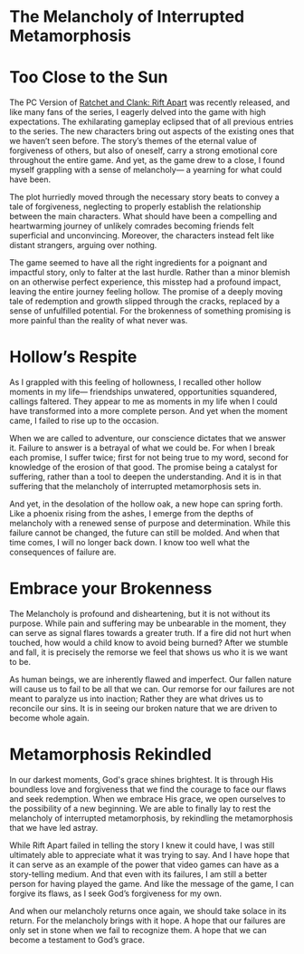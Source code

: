 # The Melancholy of Interrupted Metamorphosis

# Too Close to the Sun

The PC Version of [Ratchet and Clank: Rift Apart](https://store.steampowered.com/app/1895880/Ratchet__Clank_Rift_Apart/) was recently released, and like many fans of the series, I eagerly delved into the game with high expectations. The exhilarating gameplay eclipsed that of all previous entries to the series. The new characters bring out aspects of the existing ones that we haven’t seen before. The story’s themes of the eternal value of forgiveness of others, but also of oneself, carry a strong emotional core throughout the entire game. And yet, as the game drew to a close, I found myself grappling with a sense of melancholy— a yearning for what could have been.

The plot hurriedly moved through the necessary story beats to convey a tale of forgiveness, neglecting to properly establish the relationship between the main characters. What should have been a compelling and heartwarming journey of unlikely comrades becoming friends felt superficial and unconvincing. Moreover, the characters instead felt like distant strangers, arguing over nothing.

The game seemed to have all the right ingredients for a poignant and impactful story, only to falter at the last hurdle. Rather than a minor blemish on an otherwise perfect experience, this misstep had a profound impact, leaving the entire journey feeling hollow. The promise of a deeply moving tale of redemption and growth slipped through the cracks, replaced by a sense of unfulfilled potential. For the brokenness of something promising is more painful than the reality of what never was.

# Hollow’s Respite

As I grappled with this feeling of hollowness, I recalled other hollow moments in my life— friendships unwatered, opportunities squandered, callings faltered. They appear to me as moments in my life when I could have transformed into a more complete person. And yet when the moment came, I failed to rise up to the occasion. 

When we are called to adventure, our conscience dictates that we answer it. Failure to answer is a betrayal of what we could be. For when I break each promise, I suffer twice; first for not being true to my word, second for knowledge of the erosion of that good. The promise being a catalyst for suffering, rather than a tool to deepen the understanding. And it is in that suffering that the melancholy of interrupted metamorphosis sets in.

And yet, in the desolation of the hollow oak, a new hope can spring forth. Like a phoenix rising from the ashes, I emerge from the depths of melancholy with a renewed sense of purpose and determination. While this failure cannot be changed, the future can still be molded. And when that time comes, I will no longer back down. I know too well what the consequences of failure are.

# Embrace your Brokenness

The Melancholy is profound and disheartening, but it is not without its purpose. While pain and suffering may be unbearable in the moment, they can serve as signal flares towards a greater truth. If a fire did not hurt when touched, how would a child know to avoid being burned? After we stumble and fall, it is precisely the remorse we feel that shows us who it is we want to be.

As human beings, we are inherently flawed and imperfect. Our fallen nature will cause us to fail to be all that we can. Our remorse for our failures are not meant to paralyze us into inaction; Rather they are what drives us to reconcile our sins. It is in seeing our broken nature that we are driven to become whole again.

# Metamorphosis Rekindled

In our darkest moments, God's grace shines brightest. It is through His boundless love and forgiveness that we find the courage to face our flaws and seek redemption. When we embrace His grace, we open ourselves to the possibility of a new beginning. We are able to finally lay to rest the melancholy of interrupted metamorphosis, by rekindling the metamorphosis that we have led astray.

While Rift Apart failed in telling the story I knew it could have, I was still ultimately able to appreciate what it was trying to say. And I have hope that it can serve as an example of the power that video games can have as a story-telling medium. And that even with its failures, I am still a better person for having played the game. And like the message of the game, I can forgive its flaws, as I seek God’s forgiveness for my own.

And when our melancholy returns once again, we should take solace in its return. For the melancholy brings with it hope. A hope that our failures are only set in stone when we fail to recognize them. A hope that we can become a testament to God’s grace.